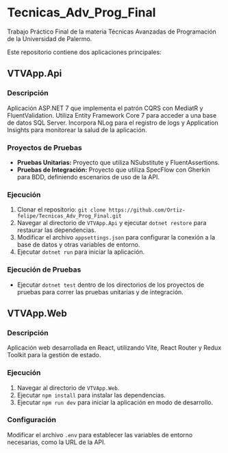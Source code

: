 # Tecnicas_Adv_Prog_Final
Trabajo Práctico Final de la materia Técnicas Avanzadas de Programación de la Universidad de Palermo.

Este repositorio contiene dos aplicaciones principales:

## VTVApp.Api

### Descripción
Aplicación ASP.NET 7 que implementa el patrón CQRS con MediatR y FluentValidation. Utiliza Entity Framework Core 7 para acceder a una base de datos SQL Server. Incorpora NLog para el registro de logs y Application Insights para monitorear la salud de la aplicación.

### Proyectos de Pruebas
- **Pruebas Unitarias:** Proyecto que utiliza NSubstitute y FluentAssertions.
- **Pruebas de Integración:** Proyecto que utiliza SpecFlow con Gherkin para BDD, definiendo escenarios de uso de la API.

### Ejecución
1. Clonar el repositorio: `git clone https://github.com/Ortiz-felipe/Tecnicas_Adv_Prog_Final.git`
2. Navegar al directorio de `VTVApp.Api` y ejecutar `dotnet restore` para restaurar las dependencias.
3. Modificar el archivo `appsettings.json` para configurar la conexión a la base de datos y otras variables de entorno.
4. Ejecutar `dotnet run` para iniciar la aplicación.

### Ejecución de Pruebas
- Ejecutar `dotnet test` dentro de los directorios de los proyectos de pruebas para correr las pruebas unitarias y de integración.

## VTVApp.Web

### Descripción
Aplicación web desarrollada en React, utilizando Vite, React Router y Redux Toolkit para la gestión de estado.

### Ejecución
1. Navegar al directorio de `VTVApp.Web`.
2. Ejecutar `npm install` para instalar las dependencias.
3. Ejecutar `npm run dev` para iniciar la aplicación en modo de desarrollo.

### Configuración
Modificar el archivo `.env` para establecer las variables de entorno necesarias, como la URL de la API.
